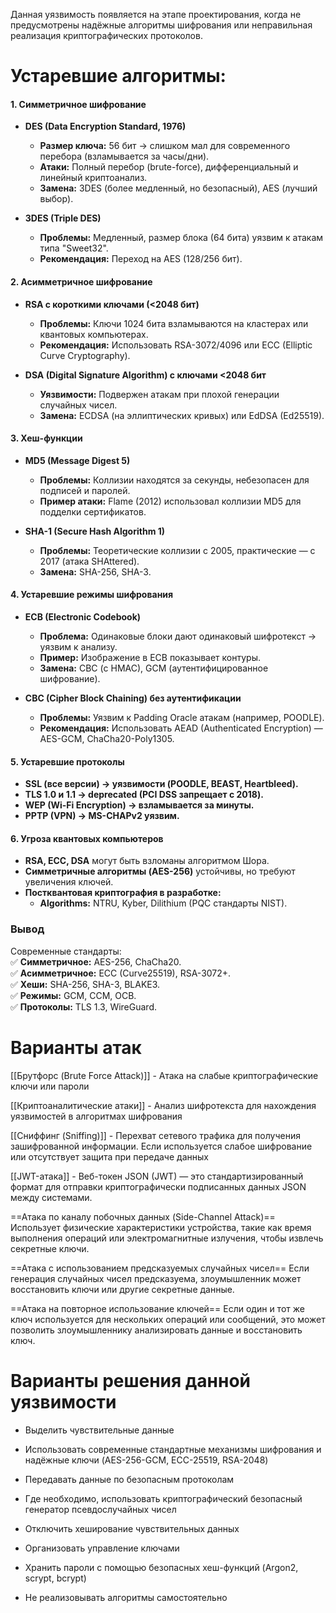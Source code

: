 
Данная уязвимость появляется на этапе проектирования, когда не предусмотрены надёжные алгоритмы шифрования или неправильная реализация криптографических протоколов.


# Устаревшие алгоритмы:
#### 1. Симметричное шифрование

- **DES (Data Encryption Standard, 1976)**
    - **Размер ключа:** 56 бит → слишком мал для современного перебора (взламывается за часы/дни).
    - **Атаки:** Полный перебор (brute-force), дифференциальный и линейный криптоанализ.
    - **Замена:** 3DES (более медленный, но безопасный), AES (лучший выбор).

- **3DES (Triple DES)**
    - **Проблемы:** Медленный, размер блока (64 бита) уязвим к атакам типа "Sweet32".
    - **Рекомендация:** Переход на AES (128/256 бит).

#### 2. Асимметричное шифрование

- **RSA с короткими ключами (<2048 бит)**
    - **Проблемы:** Ключи 1024 бита взламываются на кластерах или квантовых компьютерах.
    - **Рекомендация:** Использовать RSA-3072/4096 или ECC (Elliptic Curve Cryptography).

- **DSA (Digital Signature Algorithm) с ключами <2048 бит**
    - **Уязвимости:** Подвержен атакам при плохой генерации случайных чисел.
    - **Замена:** ECDSA (на эллиптических кривых) или EdDSA (Ed25519).

#### 3. Хеш-функции

- **MD5 (Message Digest 5)**
    - **Проблемы:** Коллизии находятся за секунды, небезопасен для подписей и паролей.
    - **Пример атаки:** Flame (2012) использовал коллизии MD5 для подделки сертификатов.

- **SHA-1 (Secure Hash Algorithm 1)**
    - **Проблемы:** Теоретические коллизии с 2005, практические — с 2017 (атака SHAttered).
    - **Замена:** SHA-256, SHA-3.

#### **4. Устаревшие режимы шифрования**

- **ECB (Electronic Codebook)**
    - **Проблема:** Одинаковые блоки дают одинаковый шифротекст → уязвим к анализу.
    - **Пример:** Изображение в ECB показывает контуры.
    - **Замена:** CBC (с HMAC), GCM (аутентифицированное шифрование).

- **CBC (Cipher Block Chaining) без аутентификации**    
    - **Проблемы:** Уязвим к Padding Oracle атакам (например, POODLE).
    - **Рекомендация:** Использовать AEAD (Authenticated Encryption) — AES-GCM, ChaCha20-Poly1305.

#### **5. Устаревшие протоколы**
- **SSL (все версии) → уязвимости (POODLE, BEAST, Heartbleed).**
- **TLS 1.0 и 1.1 → deprecated (PCI DSS запрещает с 2018).**
- **WEP (Wi-Fi Encryption) → взламывается за минуты.**
- **PPTP (VPN) → MS-CHAPv2 уязвим.**

#### **6. Угроза квантовых компьютеров**

- **RSA, ECC, DSA** могут быть взломаны алгоритмом Шора.
- **Симметричные алгоритмы (AES-256)** устойчивы, но требуют увеличения ключей.
- **Постквантовая криптография в разработке:**
    - **Algorithms:** NTRU, Kyber, Dilithium (PQC стандарты NIST).

### **Вывод**

Современные стандарты:  
✅ **Симметричное:** AES-256, ChaCha20.  
✅ **Асимметричное:** ECC (Curve25519), RSA-3072+.  
✅ **Хеши:** SHA-256, SHA-3, BLAKE3.  
✅ **Режимы:** GCM, CCM, OCB.  
✅ **Протоколы:** TLS 1.3, WireGuard.


# Варианты атак

[[Брутфорс (Brute Force Attack)]] - Атака на слабые криптографические ключи или пароли

[[Криптоаналитические атаки]] - Анализ шифротекста для нахождения уязвимостей в алгоритмах шифрования

[[Сниффинг (Sniffing)]] - Перехват сетевого трафика для получения зашифрованной информации. Если используется слабое шифрование или отсутствует защита при передаче данных

[[JWT-атака]] - Веб-токен JSON (JWT) — это стандартизированный формат для отправки криптографически подписанных данных JSON между системами.

==Атака по каналу побочных данных (Side-Channel Attack)==
Использует физические характеристики устройства, такие как время выполнения операций или электромагнитные излучения, чтобы извлечь секретные ключи.

  
==Атака с использованием предсказуемых случайных чисел==
Если генерация случайных чисел предсказуема, злоумышленник может восстановить ключи или другие секретные данные.

==Атака на повторное использование ключей==
Если один и тот же ключ используется для нескольких операций или сообщений, это может позволить злоумышленнику анализировать данные и восстановить ключ.

# Варианты решения данной уязвимости

- Выделить чувствительные данные 

- Использовать современные стандартные механизмы шифрования и надёжные ключи (AES-256-GCM, ECC-25519, RSA-2048)

- Передавать данные по безопасным протоколам

- Где необходимо, использовать криптографический безопасный генератор псевдослучайных чисел 

- Отключить хеширование чувствительных данных

- Организовать управление ключами

- Хранить пароли с помощью безопасных хеш-функций (Argon2, scrypt, bcrypt)

- Не реализовывать алгоритмы самостоятельно 

